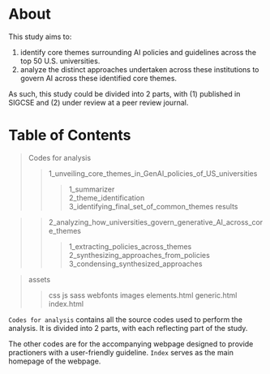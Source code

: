 # About

This study aims to:  
1. identify core themes surrounding AI policies and guidelines across the top 50 U.S. universities.
2. analyze the distinct approaches undertaken across these institutions to govern AI across these identified core themes.

As such, this study could be divided into 2 parts, with (1) published in SIGCSE and (2) under review at a peer review journal. 

# Table of Contents  

> Codes for analysis
>> 1_unveiling_core_themes_in_GenAI_policies_of_US_universities
>>> 1_summarizer  
>>> 2_theme_identification  
>>> 3_identifying_final_set_of_common_themes
>>> results

>> 2_analyzing_how_universities_govern_generative_AI_across_core_themes
>>> 1_extracting_policies_across_themes  
>>> 2_synthesizing_approaches_from_policies  
>>> 3_condensing_synthesized_approaches  

> assets
>> css
>> js
>> sass
>> webfonts
> images
> elements.html
> generic.html
> index.html

`Codes for analysis` contains all the source codes used to perform the analysis. It is divided into 2 parts, with each reflecting  part of the study.   

The other codes are for the accompanying webpage designed to provide practioners with a user-friendly guideline. `Index` serves as the main homepage of the webpage. 
